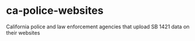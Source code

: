 # ca-police-websites
California police and law enforcement agencies that upload SB 1421 data on their websites
